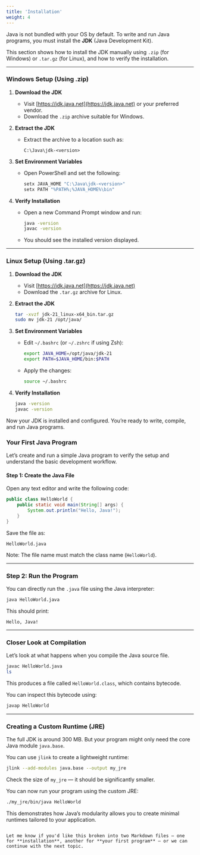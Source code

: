 ```yaml
---
title: 'Installation'
weight: 4
---
```


Java is not bundled with your OS by default. To write and run Java programs, you must install the **JDK** (Java Development Kit).

This section shows how to install the JDK manually using `.zip` (for Windows) or `.tar.gz` (for Linux), and how to verify the installation.

---

### Windows Setup (Using .zip)

1. **Download the JDK**

   - Visit [https://jdk.java.net](https://jdk.java.net) or your preferred vendor.
   - Download the `.zip` archive suitable for Windows.

2. **Extract the JDK**

   - Extract the archive to a location such as:

     ```
     C:\Java\jdk-<version>
     ```

3. **Set Environment Variables**

   - Open PowerShell and set the following:

     ```powershell
     setx JAVA_HOME "C:\Java\jdk-<version>"
     setx PATH "%PATH%;%JAVA_HOME%\bin"
     ```

4. **Verify Installation**

   - Open a new Command Prompt window and run:

     ```cmd
     java -version
     javac -version
     ```

   - You should see the installed version displayed.

---

### Linux Setup (Using .tar.gz)

1. **Download the JDK**

   - Visit [https://jdk.java.net](https://jdk.java.net)
   - Download the `.tar.gz` archive for Linux.

2. **Extract the JDK**

   ```bash
   tar -xvzf jdk-21_linux-x64_bin.tar.gz
   sudo mv jdk-21 /opt/java/
   ```

3. **Set Environment Variables**

   * Edit `~/.bashrc` (or `~/.zshrc` if using Zsh):

     ```bash
     export JAVA_HOME=/opt/java/jdk-21
     export PATH=$JAVA_HOME/bin:$PATH
     ```

   * Apply the changes:

     ```bash
     source ~/.bashrc
     ```

4. **Verify Installation**

   ```bash
   java -version
   javac -version
   ```


Now your JDK is installed and configured. You’re ready to write, compile, and run Java programs.


### Your First Java Program

Let’s create and run a simple Java program to verify the setup and understand the basic development workflow.

#### Step 1: Create the Java File

Open any text editor and write the following code:

```java
public class HelloWorld {
    public static void main(String[] args) {
        System.out.println("Hello, Java!");
    }
}
```

Save the file as:

```
HelloWorld.java
```

Note: The file name must match the class name (`HelloWorld`).

---

### Step 2: Run the Program

You can directly run the `.java` file using the Java interpreter:

```bash
java HelloWorld.java
```

This should print:

```
Hello, Java!
```

---

### Closer Look at Compilation

Let’s look at what happens when you compile the Java source file.

```bash
javac HelloWorld.java
ls
```

This produces a file called `HelloWorld.class`, which contains bytecode.

You can inspect this bytecode using:

```bash
javap HelloWorld
```

---

### Creating a Custom Runtime (JRE)

The full JDK is around 300 MB. But your program might only need the core Java module `java.base`.

You can use `jlink` to create a lightweight runtime:

```bash
jlink --add-modules java.base --output my_jre
```

Check the size of `my_jre` — it should be significantly smaller.

You can now run your program using the custom JRE:

```bash
./my_jre/bin/java HelloWorld
```

This demonstrates how Java’s modularity allows you to create minimal runtimes tailored to your application.

```

Let me know if you'd like this broken into two Markdown files — one for **installation**, another for **your first program** — or we can continue with the next topic.
```
